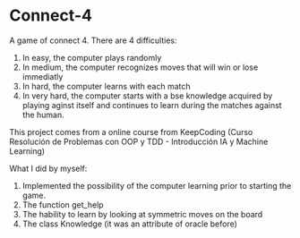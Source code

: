 # Connect-4

A game of connect 4.
There are 4 difficulties:
1. In easy, the computer plays randomly
2. In medium, the computer recognizes moves that will win or lose immediatly
3. In hard, the computer learns with each match
4. In very hard, the computer starts with a bse knowledge acquired by playing aginst itself and continues to learn during the matches against the human.

This project comes from a online course from KeepCoding (Curso Resolución de Problemas con OOP y TDD - Introducción IA y Machine Learning)

What I did by myself:
1. Implemented the possibility of the computer learning prior to starting the game.
2. The function get_help
3. The hability to learn by looking at symmetric moves on the board
4. The class Knowledge (it was an attribute of oracle before)
